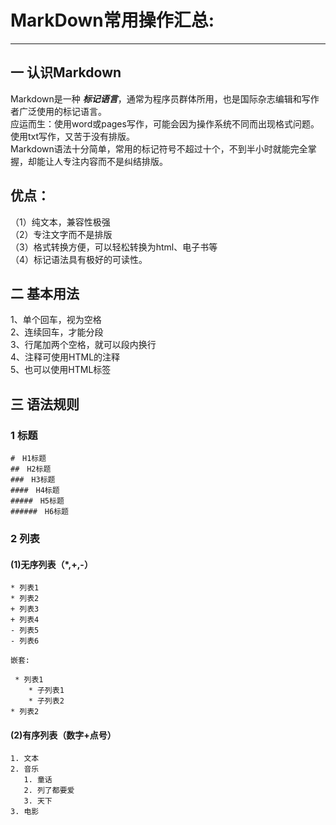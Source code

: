 # MarkDown常用操作汇总:
- - -
## 一 认识Markdown    
Markdown是一种 **_标记语言_**，通常为程序员群体所用，也是国际杂志编辑和写作者广泛使用的标记语言。  
应运而生：使用word或pages写作，可能会因为操作系统不同而出现格式问题。使用txt写作，又苦于没有排版。  
Markdown语法十分简单，常用的标记符号不超过十个，不到半小时就能完全掌握，却能让人专注内容而不是纠结排版。

## 优点：  
（1）纯文本，兼容性极强  
（2）专注文字而不是排版  
（3）格式转换方便，可以轻松转换为html、电子书等  
（4）标记语法具有极好的可读性。

## 二 基本用法  
1、单个回车，视为空格  
2、连续回车，才能分段  
3、行尾加两个空格，就可以段内换行  
4、注释可使用HTML的注释  
5、也可以使用HTML标签 

## 三 语法规则  
### 1 标题  
```
#　H1标题
##　H2标题
###　H3标题
####　H4标题
#####　H5标题
######　H6标题
```
### 2 列表
  #### (1)无序列表（*,+,-）
```
* 列表1
* 列表2
+ 列表3
+ 列表4
- 列表5
- 列表6
```
    嵌套:
```
 * 列表1
    * 子列表1
    * 子列表2
* 列表2
 ```   
 #### (2)有序列表（数字+点号）
 ```
1. 文本
2. 音乐
    1. 童话
    2. 列了都要爱
    3. 天下
3. 电影
 ```
